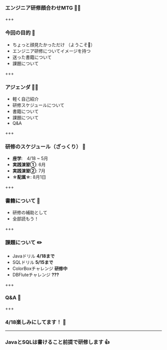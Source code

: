 ### エンジニア研修顔合わせMTG 👩‍🚀 

+++

### 今回の目的 🎏 

- ちょっと顔見たかっただけ
（ようこそ🎉）
- エンジニア研修についてイメージを持つ
- 送った書籍について
- 課題について

+++

### アジェンダ 👩‍🍳 
- 軽く自己紹介 
- 研修スケジュールについて
- 書籍について
- 課題について
- Q&A

+++

### 研修のスケジュール（ざっくり） 📆 
- **座学**:　4/18 ~ 5月 
- **実践演習①**: 6月
- **実践演習②**: 7月
- **☆配属☆**: 8月1日

+++

### 書籍について 📖 
- 研修の補助として
- 全部読もう！

+++ 

### 課題について ✏️ 
- Javaドリル        **4/18まで**
- SQLドリル         **5/15まで**
- ColorBoxチャレンジ **研修中**
- DBFluteチャレンジ  **???**

+++
### Q&A 🙋 

+++
### 4/18楽しみにしてます！ 💪 

--- 
### JavaとSQLは書けること前提で研修します 👍 


